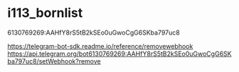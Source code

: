 # i113_bornlist
6130769269:AAHfY8rS5tB2kSEo0uGwoCgG6SKba797uc8

https://telegram-bot-sdk.readme.io/reference/removewebhook
https://api.telegram.org/bot6130769269:AAHfY8rS5tB2kSEo0uGwoCgG6SKba797uc8/setWebhook?remove
